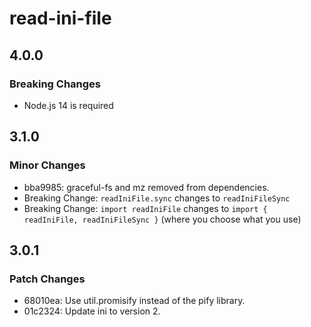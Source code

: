 # read-ini-file

## 4.0.0

### Breaking Changes

- Node.js 14 is required

## 3.1.0

### Minor Changes

- bba9985: graceful-fs and mz removed from dependencies.
- Breaking Change: `readIniFile.sync` changes to `readIniFileSync`
- Breaking Change: `import readIniFile` changes to `import { readIniFile, readIniFileSync }` (where you choose what you use)

## 3.0.1

### Patch Changes

- 68010ea: Use util.promisify instead of the pify library.
- 01c2324: Update ini to version 2.
